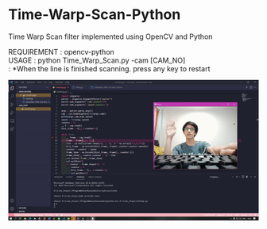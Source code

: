 # Time-Warp-Scan-Python
Time Warp Scan filter implemented using OpenCV and Python

REQUIREMENT : opencv-python <br>
USAGE : python Time_Warp_Scan.py -cam [CAM_NO]<br>
        : *When the line is finished scanning. press any key to restart<br>

![](Example.gif)
